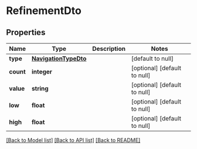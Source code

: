 # RefinementDto

## Properties
Name | Type | Description | Notes
------------ | ------------- | ------------- | -------------
**type** | [**NavigationTypeDto**](NavigationTypeDto.md) |  | [default to null]
**count** | **integer** |  | [optional] [default to null]
**value** | **string** |  | [optional] [default to null]
**low** | **float** |  | [optional] [default to null]
**high** | **float** |  | [optional] [default to null]

[[Back to Model list]](../README.md#documentation-for-models) [[Back to API list]](../README.md#documentation-for-api-endpoints) [[Back to README]](../README.md)


